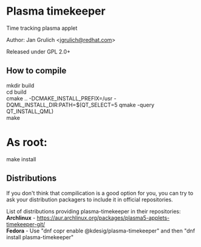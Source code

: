 # Plasma timekeeper
Time tracking plasma applet

Author: Jan Grulich &lt;jgrulich@redhat.com&gt;

Released under GPL 2.0+

How to compile
-------------------------------
  mkdir build <br/>
  cd build <br/>
  cmake .. -DCMAKE_INSTALL_PREFIX=/usr -DQML_INSTALL_DIR:PATH=$(QT_SELECT=5 qmake -query QT_INSTALL_QML) <br/>
  make <br/>
  # As root: <br/>
  make install <br/>
  
  
Distributions
------------------------------
If you don't think that compilication is a good option for you, you can try to ask your distribution packagers to include it in official repositories.

List of distributions providing plasma-timekeeper in their repositories: <br/>
<b>Archlinux</b> - https://aur.archlinux.org/packages/plasma5-applets-timekeeper-git/ <br/>
<b>Fedora</b> - Use "dnf copr enable @kdesig/plasma-timekeeper" and then "dnf install plasma-timekeeper" <br/>
